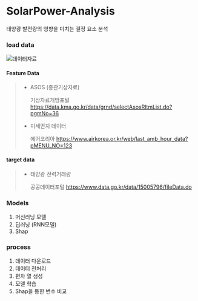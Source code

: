 # SolarPower-Analysis

태양광 발전량의 영향을 미치는 결정 요소 분석

### load data
![데이터자료](https://user-images.githubusercontent.com/72204267/181611799-ae080631-1a1d-48ce-bb53-c9ff1472b8e2.png)


#### Feature Data
 >+ ASOS (종관기상자료)
 >
 >   기상자료개방포털 https://data.kma.go.kr/data/grnd/selectAsosRltmList.do?pgmNo=36
 >  
 >+ 미세먼지 데이터
 > 
 >   에어코리아 https://www.airkorea.or.kr/web/last_amb_hour_data?pMENU_NO=123
 > 

#### target data
>+ 태양광 전력거래량 
>
>   공공데이터포털 https://www.data.go.kr/data/15005796/fileData.do
> 

### Models
1. 머신러닝 모델
3. 딥러닝 (RNN모델)
4. Shap

### process 
1. 데이터 다운로드
2. 데이터 전처리
3. 편차 열 생성
4. 모델 학습
5. Shap을 통한 변수 비교
